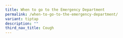 ```yaml
---
title: When to go to the Emergency Department
permalink: /when-to-go-to-the-emergency-department/
variant: tiptap
description: ""
third_nav_title: Cough
---
```

<p></p>